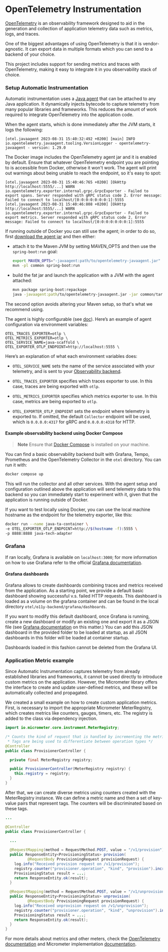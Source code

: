# OpenTelemetry Instrumentation

[OpenTelemetry](https://opentelemetry.io/docs/concepts/) is an observability framework designed to aid in the generation and collection of application telemetry data such as metrics, logs, and traces.

One of the biggest advantages of using OpenTelemetry is that it is vendor-agnostic. It can export data in multiple formats which you can send to a backend of your choice.

This project includes support for sending metrics and traces with OpenTelemetry, making it easy to integrate it in you observability stack of choice.

### Setup Automatic Instrumentation

Automatic instrumentation uses a [Java agent](https://github.com/open-telemetry/opentelemetry-java-instrumentation) that can be attached to any Java application. It dynamically injects bytecode to capture telemetry from many popular libraries and frameworks. This reduces the amount of work required to integrate OpenTelemetry into the application code.

When the agent starts, which is done immediately after the JVM starts, it logs the following:

```
[otel.javaagent 2023-08-31 15:40:32:492 +0200] [main] INFO io.opentelemetry.javaagent.tooling.VersionLogger - opentelemetry-javaagent - version: 1.29.0
```

The Docker image includes the OpenTelemetry agent jar and it is enabled by default. Ensure that whatever OpenTelemetry endpoint you are pointing to is accessible from Docker, otherwise it won't work. The agent will print out warnings about being unable to reach the endpoint, so it's easy to spot:

```
[otel.javaagent 2023-08-31 15:40:46:765 +0200] [OkHttp http://localhost:5555/...] WARN io.opentelemetry.exporter.internal.grpc.GrpcExporter - Failed to export spans. Server responded with gRPC status code 2. Error message: Failed to connect to localhost/[0:0:0:0:0:0:0:1]:5555
[otel.javaagent 2023-08-31 15:40:46:808 +0200] [OkHttp http://localhost:5555/...] WARN io.opentelemetry.exporter.internal.grpc.GrpcExporter - Failed to export metrics. Server responded with gRPC status code 2. Error message: Failed to connect to localhost/[0:0:0:0:0:0:0:1]:5555
```

If running outside of Docker you can still use the agent; in order to do so, first [download the agent jar](https://github.com/open-telemetry/opentelemetry-java-instrumentation/releases/latest/download/opentelemetry-javaagent.jar) and then either:
- attach it to the Maven JVM by setting MAVEN_OPTS and then use the `spring-boot:run` goal:
  ```bash
  export MAVEN_OPTS="-javaagent:path/to/opentelemetry-javaagent.jar"
  mvn -pl common spring-boot:run
  ```
- build the fat jar and launch the application with a JVM with the agent attached:
  ```bash
  mvn package spring-boot:repackage
  java -javaagent:path/to/opentelemetry-javaagent.jar -jar common/target/java-scaffold.jar
  ```

The second option avoids altering your Maven setup, so that's what we recommend using.

The agent is highly configurable (see [doc](https://opentelemetry.io/docs/instrumentation/java/automatic/agent-config/)). Here’s an example of agent configuration via environment variables:

```
OTEL_TRACES_EXPORTER=otlp \
OTEL_METRICS_EXPORTER=otlp \
OTEL_SERVICE_NAME=java-scaffold \
OTEL_EXPORTER_OTLP_ENDPOINT=http://localhost:5555 \
```

Here’s an explanation of what each environment variables does:

- `OTEL_SERVICE_NAME`  sets the name of the service associated with your telemetry, and is sent to your [Observability backend](https://opentelemetry.io/ecosystem/vendors/).

- `OTEL_TRACES_EXPORTER` specifies which traces exporter to use. In this case, traces are being exported  with `otlp`.

- `OTEL_METRICS_EXPORTER` specifies which metrics exporter to use. In this case, metrics are being exported to `otlp`.

- `OTEL_EXPORTER_OTLP_ENDPOINT` sets the endpoint where telemetry is exported to. If omitted, the default `Collector` endpoint will be used, which is `0.0.0.0:4317` for gRPC and `0.0.0.0:4318` for HTTP.

#### Example observability backend using Docker Compose

> **Note**
Ensure that [Docker Compose](https://docs.docker.com/compose/) is installed on your machine.

You can find a basic observability backend built with Grafana, Tempo, Prometheus and the OpenTelemetry Collector in the `otel` directory. You can run it with:

```bash
docker compose up
```

This will run the collector and all other services. With the agent setup and configuration outlined above the application will send telemetry data to this backend so you can immediately start to experiment with it, given that the application is running outside of Docker.

If you want to test locally using Docker, you can use the local machine hostname as the endpoint for the telemetry exporter, like this:

```bash
docker run --name java-ta-container \
-e OTEL_EXPORTER_OTLP_ENDPOINT=http://$(hostname -f):5555 \
-p 8888:8888 java-tech-adapter
```

### Grafana

If ran locally, Grafana is available on `localhost:3000`; for more information on how to use Grafana refer to the official [Grafana documentation](https://grafana.com/docs/?plcmt=learn-nav).

#### Grafana dashboards

Grafana allows to create dashboards combining traces and metrics received from the application. As a starting point, we provide a default basic dashboard showing successful v.s. failed HTTP requests. This dashboard is loaded as a volume on the grafana container and can be found in the local directory
`otel/o11y-backend/grafana/dashboards`.

If you want to modify this default dashboard, once Grafana is running, create a new dashboard or modify an existing one and export it as a JSON file (see [Grafana documentation](https://grafana.com/docs/grafana/latest/dashboards/manage-dashboards/#export-and-import-dashboards) on this matter.) You can add this JSON dashboard in the provided folder to be loaded at startup, as all JSON dashboards in this folder will be loaded at container startup.

Dashboards loaded in this fashion cannot be deleted from the Grafana UI.


### Application Metric example

Since Automatic Instrumentation captures telemetry from already established libraries and frameworks, it cannot be used directly to introduce custom metrics on the application. However, the Micrometer library offers the interface to create and update user-defined metrics, and these will be automatically collected and propagated. 

We created a small example on how to create custom application metrics. First, is necessary to import the appropriate Micrometer MeterRegistry, which creates metrics like counters, gauges, timers, etc. The registry is added to the class via dependency injection.

```java
import io.micrometer.core.instrument.MeterRegistry;

/* Counts the kind of request that is handled by incrementing the metric provisioner.operation
 * Tags are being used to differentiate between operation types */
@Controller
public class ProvisionerController {

  private final MeterRegistry registry;

  public ProvisionerController(MeterRegistry registry) {
    this.registry = registry;
  }
}
```

After that, we can create diverse metrics using counters created with the MeterRegistry instance. We can define a metric name and then a set of key-value pairs that represent tags. The counters will be discriminated based on these tags.

```java
...

@Controller
public class ProvisionerController {
    
  ...

  @RequestMapping(method = RequestMethod.POST, value = "/v1/provision")
  public ResponseEntity<ProvisioningStatus> provision(
          @RequestBody ProvisioningRequest provisionRequest) {
    log.info("Received provision request on /v1/provision");
    registry.counter("provisioner.operation", "kind", "provision").increment();
    ProvisioningStatus result = ...;
    return ResponseEntity.ok(result);
  }

  @RequestMapping(method = RequestMethod.POST, value = "/v1/unprovision")
  public ResponseEntity<ProvisioningStatus> unprovision(
          @RequestBody ProvisioningRequest provisionRequest) {
    log.info("Received unprovision request on /v1/unprovision");
    registry.counter("provisioner.operation", "kind", "unprovision").increment();
    ProvisioningStatus result = ...;
    return ResponseEntity.ok(result);
  }
}
```

For more details about metrics and other meters, check the [OpenTelemetry documentation](https://opentelemetry.io/docs/concepts/signals/metrics/) and Micrometer implementation [documentation](https://micrometer.io/docs/concepts).
